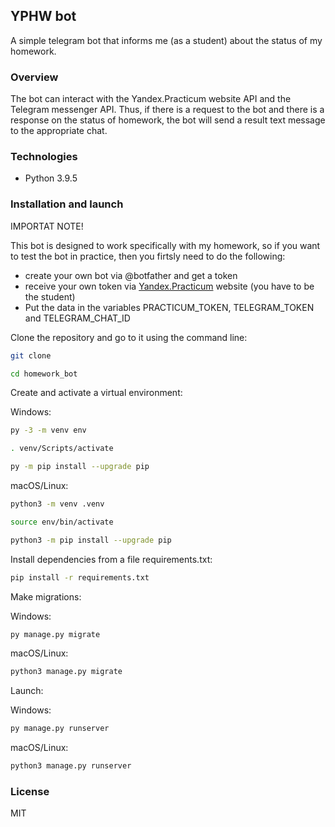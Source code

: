 ## YPHW bot

A simple telegram bot that informs me (as a student) about the status of my homework.

### Overview

The bot can interact with the Yandex.Praсtiсum website API and the Telegram messenger API. Thus, if there is a request to the bot and there is a response on the status of homework, the bot will send a result text message to the appropriate chat.

### Technologies

- Python 3.9.5

### Installation and launch

IMPORTAT NOTE!

This bot is designed to work specifically with my homework, so if you want to test the bot in practice, then you firtsly need to do the following:

- create your own bot via @botfather and get a token
- receive your own token via [Yandex.Practicum](https://practicum.yandex.ru/) website (you have to be the student)
- Put the data in the variables PRACTICUM_TOKEN, TELEGRAM_TOKEN and TELEGRAM_CHAT_ID

Clone the repository and go to it using the command line:

```bash
git clone 
```

```bash
cd homework_bot
```

Create and activate a virtual environment:

Windows:

```bash
py -3 -m venv env
```

```bash
. venv/Scripts/activate 
```

```bash
py -m pip install --upgrade pip
```

macOS/Linux:

```bash
python3 -m venv .venv
```

```bash
source env/bin/activate
```

```bash
python3 -m pip install --upgrade pip
```

Install dependencies from a file requirements.txt:

```bash
pip install -r requirements.txt
```

Make migrations:

Windows: 

```bash
py manage.py migrate
```

macOS/Linux:

```bash
python3 manage.py migrate
```

Launch:

Windows:

```bash
py manage.py runserver
```

macOS/Linux:

```bash
python3 manage.py runserver
```

### License

MIT
